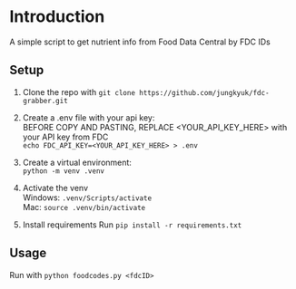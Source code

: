 # Introduction
A simple script to get nutrient info from Food Data Central by FDC IDs

## Setup
1. Clone the repo with `git clone https://github.com/jungkyuk/fdc-grabber.git`

2. Create a .env file with your api key:  
BEFORE COPY AND PASTING, REPLACE <YOUR_API_KEY_HERE> with your API key from FDC  
`echo FDC_API_KEY=<YOUR_API_KEY_HERE> > .env`

3. Create a virtual environment:  
`python -m venv .venv`

4. Activate the venv  
Windows: `.venv/Scripts/activate`  
Mac: `source .venv/bin/activate`

5. Install requirements
Run `pip install -r requirements.txt`

## Usage
Run with `python foodcodes.py <fdcID>`

